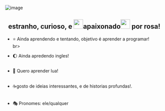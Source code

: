 <!-- My Readme Profile!
I have spent a lot of time to make my Readme, and if you like it feel free to take inspiration!

**Acknowledgements**
Awesome Readme Templates
Awesome README
How to write a Good readme

**Authors**
@HyunCafe

**Deployment**
Creating a README on GitHub is a simple process. Here are the steps:

Click the "Create new file" button located in a new github repository (your username).

In the "Name your file" field, enter "README.md" (without the quotes).

Feel free to copy and paste anything you liked from my readme (Customizing it to fit your own theme and stats)

Once you've added all the content, scroll to the bottom of the page and click the "Commit new file" button.

Your README will now be visible on the main page of your repository! -->
![image](https://github.com/user-attachments/assets/6cf7f502-c870-45b2-86e1-5e9b13fab7be)


<h2 align="center"> estranho, curioso, e <img src="assests/flamey.gif" width="30"/>apaixonado<img src="assests/flamey.gif" width="30"/> por rosa!</h2>

* ⭐ Ainda aprendendo e tentando, objetivo é aprender a programar! <br>br>
  
* 🌔 Ainda apredendo ingles! <br><br>

* 🌊 Quero aprender lua! <br><br>

* ☕gosto de ideias interessantes, e de historias profundas!. <br><br>

* 🎭 Pronomes: ele/qualquer
